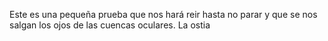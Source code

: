 Este es una pequeña prueba que nos hará reir hasta no parar y que se nos salgan los ojos de las cuencas oculares.
La ostia
